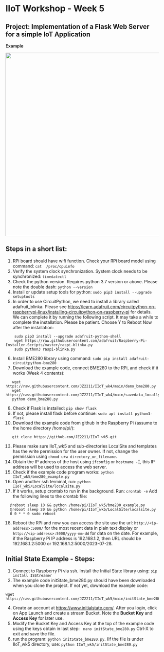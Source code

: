 # IIoT Workshop - Week 5
## Project: Implementation of a Flask Web Server for a simple IoT Application
**Example**

<img src="https://github.com/JZ2211/IIoT_Case1/assets/100505718/ceb4a08b-a487-4068-b82d-bbf9e66196a6" width="600">

## Steps in a short list:
1.	RPi board should have wifi function. Check your RPi board model using command:
```cat  /proc/cpuinfo```
1.	Verify the system clock synchronization. System clock needs to be synchronized:
   ```timedatectl```
1.	Check the python version. Requires python 3.7 version or above. Please note the double dash:
  ```python --version```  
1.	Install or update setup tools for python:
  ```sudo pip3 install --upgrade setuptools```
1.	In order to use CircuitPython, we need to install a library called adafruit_blinka. Please see https://learn.adafruit.com/circuitpython-on-raspberrypi-linux/installing-circuitpython-on-raspberry-pi for details. We can complete it by running the following script. It may take a while to complete the installation. Please be patient. Choose Y to Reboot Now after the installation:
```  
    sudo pip3 install --upgrade adafruit-python-shell
    wget https://raw.githubusercontent.com/adafruit/Raspberry-Pi-Installer-Scripts/master/raspi-blinka.py
    sudo python3 raspi-blinka.py
```
6.	Install BME280 library using command: 
  ```sudo pip install adafruit-circuitpython-bme280```
7.	Download the example code, connect BME280 to the RPi, and check if it works (Week 4 contents):
```
   wget https://raw.githubusercontent.com/JZ2211/IIoT_wk4/main/demo_bme280.py
   wget https://raw.githubusercontent.com/JZ2211/IIoT_wk4/main/savedata_locally.py
   python demo_bme280.py
```  
8.	Check if Flask is installed:  ```pip show flask```
1.	If not, please install flask before continue: ```sudo apt install python3-flask```
1.	Download the example code from github in the Raspberry Pi (assume to the home directory /home/pi/):
```
   git clone https://github.com/JZ2211/IIoT_wk5.git
```
13.	Please make sure IIoT_wk5 and sub-directories LocalSite and templates has the write permission for the user owner. If not, change the permission using ```chmod u+w directory_or_filename```.
1.	Obtain the IP address of the host using ```ifconfig``` or ```hostname -I```, this IP address will be used to access the web server.
1.	Check if the example code program works: 
 ```python IIoT_wk5/bme280_example.py```
1.	Open another ssh terminal, run: 
  ```python IIoT_wk5/LocalSite/localsite.py```
1.	If it works, setup crontab to run in the background. Run:
  ```crontab -e```
Add the following lines to the crontab file:
```
  @reboot sleep 10 && python /home/pi/IIoT_wk5/bme280_example.py
  @reboot sleep 20 && python /home/pi/IIoT_wk5/LocalSite/localsite.py
  0 0 * * 0 sudo reboot
```
18.	Reboot the RPi and now you can access the site use the url: ```http://<ip-address>:5000/``` for the most recent data in plain text display or ```http://<ip-address>:5000/yyyy-mm-dd``` for data on the date. For example, if the Raspberry Pi IP address is 192.168.1.2, then URL should be 192.168.1.2:5000  or 192.168.1.2:5000/2023-07-28.

## Initial State Example - Steps:
1. Connect to Raspberry Pi via ssh. Install the Initial State library using:
    ```pip install ISStreamer```
2. The example code initState_bme280.py should have been downloaded when you clone the project. If not yet, download the example code:
```
wget https://raw.githubusercontent.com/JZ2211/IIoT_wk5/main/initState_bme280.py
```
4. Create an account at https://www.initialstate.com/. After you login, click on App Launch and create a stream Bucket. Note the **Bucket Key** and **Access Key** for later use.
6. Modify the Bucket Key and Access Key at the top of the example code using the keys obtain in last step:
   ``` nano initState_bme280.py```
   Ctrl-X to exit and save the file.
1. run the program: ```python initState_bme280.py```. (If the file is under IIoT_wk5 directory, use: ```python IIoT_wk5/initState_bme280.py```




